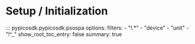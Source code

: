 <!-- Copyright (C) 2025-2025 Pico Technology Ltd. See LICENSE file for terms. -->
# Setup / Initialization

::: pypicosdk.pypicosdk.psospa
    options:
        filters:
        - "!.*"
        - "device"
        - "unit"
        - "!^_"
        show_root_toc_entry: false
        summary: true